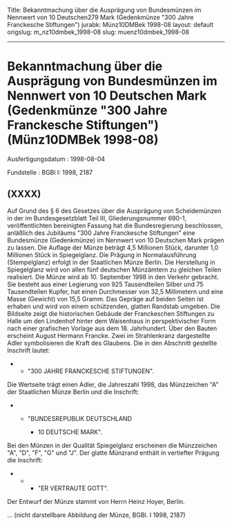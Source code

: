 Title: Bekanntmachung über die Ausprägung von Bundesmünzen im Nennwert von 10 Deutschen279
  Mark (Gedenkmünze "300 Jahre Franckesche Stiftungen")
jurabk: Münz10DMBek 1998-08
layout: default
origslug: m_nz10dmbek_1998-08
slug: muenz10dmbek_1998-08

---

# Bekanntmachung über die Ausprägung von Bundesmünzen im Nennwert von 10 Deutschen Mark (Gedenkmünze "300 Jahre Franckesche Stiftungen") (Münz10DMBek 1998-08)

Ausfertigungsdatum
:   1998-08-04

Fundstelle
:   BGBl I: 1998, 2187



## (XXXX)

Auf Grund des § 6 des Gesetzes über die Ausprägung von Scheidemünzen
in der im Bundesgesetzblatt Teil III, Gliederungsnummer 690-1,
veröffentlichten bereinigten Fassung hat die Bundesregierung
beschlossen, anläßlich des Jubiläums "300 Jahre Franckesche
Stiftungen" eine Bundesmünze (Gedenkmünze) im Nennwert von 10
Deutschen Mark prägen zu lassen.
Die Auflage der Münze beträgt 4,5 Millionen Stück, darunter 1,0
Millionen Stück in Spiegelglanz. Die Prägung in Normalausführung
(Stempelglanz) erfolgt in der Staatlichen Münze Berlin. Die
Herstellung in Spiegelglanz wird von allen fünf deutschen Münzämtern
zu gleichen Teilen realisiert.
Die Münze wird ab 10. September 1998 in den Verkehr gebracht. Sie
besteht aus einer Legierung von 925 Tausendteilen Silber und 75
Tausendteilen Kupfer, hat einen Durchmesser von 32,5 Millimetern und
eine Masse (Gewicht) von 15,5 Gramm. Das Gepräge auf beiden Seiten ist
erhaben und wird von einem schützenden, glatten Randstab umgeben.
Die Bildseite zeigt die historischen Gebäude der Franckeschen
Stiftungen zu Halle um den Lindenhof hinter dem Waisenhaus in
perspektivischer Form nach einer grafischen Vorlage aus dem 18.
Jahrhundert. Über den Bauten erscheint August Hermann Francke. Zwei im
Strahlenkranz dargestellte Adler symbolisieren die Kraft des Glaubens.
Die in den Abschnitt gestellte Inschrift lautet:

*
    *   "300 JAHRE FRANCKESCHE STIFTUNGEN".






Die Wertseite trägt einen Adler, die Jahreszahl 1998, das Münzzeichen
"A" der Staatlichen Münze Berlin und die Inschrift:

*
    *   "BUNDESREPUBLIK DEUTSCHLAND

        *   10 DEUTSCHE MARK".









Bei den Münzen in der Qualität Spiegelglanz erscheinen die Münzzeichen
"A", "D", "F", "G" und "J".
Der glatte Münzrand enthält in vertiefter Prägung die Inschrift:

*
    *
        *   "ER VERTRAUTE GOTT".









Der Entwurf der Münze stammt von Herrn Heinz Hoyer, Berlin.

... (nicht darstellbare Abbildung der Münze, BGBl. I 1998, 2187)

